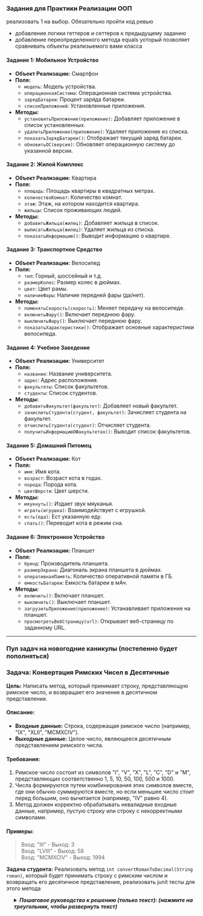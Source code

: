 
### Задания для Практики Реализации ООП

реализовать 1 на выбор. Обязательно пройти код ревью

 - добавление логики геттеров и сеттеров к предыдущему заданию
 - добавление переопределенного метода equals уоторый позволяет сравнивать объекты реализыемого вами класса

#### Задание 1: Мобильное Устройство
- **Объект Реализации:** Смартфон
- **Поля:**
    - `модель`: Модель устройства.
    - `операционнаяСистема`: Операционная система устройства.
    - `зарядБатареи`: Процент заряда батареи.
    - `списокПриложений`: Установленные приложения.
- **Методы:**
    - `установитьПриложение(приложение)`: Добавляет приложение в список установленных.
    - `удалитьПриложение(приложение)`: Удаляет приложение из списка.
    - `показатьЗарядБатареи()`: Отображает текущий заряд батареи.
    - `обновитьОС(версия)`: Обновляет операционную систему до указанной версии.

#### Задание 2: Жилой Комплекс
- **Объект Реализации:** Квартира
- **Поля:**
    - `площадь`: Площадь квартиры в квадратных метрах.
    - `количествоКомнат`: Количество комнат.
    - `этаж`: Этаж, на котором находится квартира.
    - `жильцы`: Список проживающих людей.
- **Методы:**
    - `добавитьЖильца(жилец)`: Добавляет жильца в список.
    - `выписатьЖильца(жилец)`: Удаляет жильца из списка.
    - `показатьИнформацию()`: Выводит информацию о квартире.

#### Задание 3: Транспортное Средство
- **Объект Реализации:** Велосипед
- **Поля:**
    - `тип`: Горный, шоссейный и т.д.
    - `размерКолес`: Размер колес в дюймах.
    - `цвет`: Цвет рамы.
    - `наличиеФары`: Наличие передней фары (да/нет).
- **Методы:**
    - `поменятьСкорость(скорость)`: Меняет передачу на велосипеде.
    - `включитьФару()`: Включает переднюю фару.
    - `выключитьФару()`: Выключает переднюю фару.
    - `показатьХарактеристики()`: Отображает основные характеристики велосипеда.

#### Задание 4: Учебное Заведение
- **Объект Реализации:** Университет
- **Поля:**
    - `название`: Название университета.
    - `адрес`: Адрес расположения.
    - `факультеты`: Список факультетов.
    - `студенты`: Список студентов.
- **Методы:**
    - `добавитьФакультет(факультет)`: Добавляет новый факультет.
    - `зачислитьСтудента(студент, факультет)`: Зачисляет студента на факультет.
    - `отчислитьСтудента(студент)`: Отчисляет студента.
    - `получитьИнформациюОФакультетах()`: Выводит список факультетов.

#### Задание 5: Домашний Питомец
- **Объект Реализации:** Кот
- **Поля:**
    - `имя`: Имя кота.
    - `возраст`: Возраст кота в годах.
    - `порода`: Порода кота.
    - `цветШерсти`: Цвет шерсти.
- **Методы:**
    - `мяукнуть()`: Издает звук мяуканья.
    - `играть(игрушка)`: Взаимодействует с игрушкой.
    - `есть(еда)`: Ест указанную еду.
    - `спать()`: Переводит кота в режим сна.

#### Задание 6: Электронное Устройство
- **Объект Реализации:** Планшет
- **Поля:**
    - `бренд`: Производитель планшета.
    - `размерЭкрана`: Диагональ экрана планшета в дюймах.
    - `оперативнаяПамять`: Количество оперативной памяти в ГБ.
    - `емкостьБатареи`: Емкость батареи в мАч.
- **Методы:**
    - `включить()`: Включает планшет.
    - `выключить()`: Выключает планшет.
    - `загрузитьПриложение(приложение)`: Устанавливает приложение на планшет.
    - `просмотретьВебСтраницу(url)`: Открывает веб-страницу по заданному URL.

  
-------
### Пул задач на новогодние каникулы (постепенно будет пополняться)

### Задача: Конвертация Римских Чисел в Десятичные

**Цель:** Написать метод, который принимает строку, представляющую римское число, и возвращает его значение в десятичном
представлении.

#### Описание:

- **Входные данные:** Строка, содержащая римское число (например, "IX", "XLII", "MCMXCIV").
- **Выходные данные:** Целое число, являющееся десятичным представлением римского числа.

#### Требования:

1. Римское число состоит из символов "I", "V", "X", "L", "C", "D" и "M", представляющих соответственно 1, 5, 10, 50,
   100, 500 и 1000.
2. Числа формируются путем комбинирования этих символов вместе, где они обычно суммируются вместе, но если меньшее число
   стоит перед большим, оно вычитается (например, "IV" равно 4).
3. Метод должен корректно обрабатывать невалидные входные данные, например, пустую строку или строку с некорректными
   символами.

#### Примеры:

> Вход: "III" - Выход: 3  
> Вход: "LVIII" - Выход: 58  
> Вход: "MCMXCIV" - Выход: 1994

**Задача студента:** Реализовать метод `int convertRomanToDecimal(String roman)`, который будет принимать строку с
римским числом и возвращать его десятичное представление, реализовать junit тесты для этого метода

<details style="margin-left: 20px;">
<summary><strong><em> Пошаговое руководство к решению (только текст): (нажмите на треугольник, чтобы развернуть текст)</em></strong></summary>

### Логика Реализации Конвертации Римских Чисел в Десятичные

1. **Создание Словаря Символов:**
   > Создайте switch (или аналогичную структуру данных), где каждому римскому символу
   > ("I", "V", "X", "L", "C", "D", "M") будет соответствовать его десятичное значение (1, 5, 10, 50, 100, 500, 1000).

2. **Обработка Строки Слева Направо:**
   > Пройдитесь по строке, представляющей римское число, слева направо. На каждом шаге определите десятичное значение текущего символа.

3. **Сравнение Соседних Значений:**
   > При просмотре строки сравните десятичное значение текущего символа со значением следующего символа.
    - Если значение следующего символа больше, вычтите текущее значение из суммы.
    - Если значение следующего символа меньше или равно, прибавьте текущее значение к сумме.

4. **Учет Особенностей Римских Чисел:**
   > Обратите внимание на особенности римских чисел, такие как "IV" (4) или "IX" (9), где меньшее число стоит перед большим.

5. **Валидация Входных Данных:**
   > Убедитесь, что входная строка не пуста и содержит только допустимые римские символы. В противном случае возвращайте ошибку или специальное значение.

6. **Кумулятивное Суммирование:**
   > Суммируйте значения символов, учитывая правила вычитания, для получения общего десятичного значения.

7. **Возврат Результата:**
   > В конце процесса верните полученное десятичное значение как результат функции.

</details>


